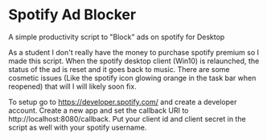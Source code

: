 # Spotify Ad Blocker
 A simple productivity script to "Block" ads on spotify for Desktop
 
 
 As a student I don't really have the money to purchase spotify premium so I made this script. When the spotify desktop client (Win10) is relaunched, the status of the ad is reset and it goes back to music. There are some cosmetic issues (Like the spotify icon glowing orange in the task bar when reopened) that will I will likely soon fix. 
 
 
 To setup go to https://developer.spotify.com/ and create a developer account. Create a new app and set the callback URI to http://localhost:8080/callback. Put your client id and client secret in the script as well with your spotify username. 

